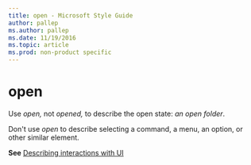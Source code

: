 ```yaml
---
title: open - Microsoft Style Guide
author: pallep
ms.author: pallep
ms.date: 11/19/2016
ms.topic: article
ms.prod: non-product specific
---
```


# open

Use *open,* not *opened,* to describe the open state: *an open folder*.

Don't use *open* to describe selecting a command, a menu, an option, or other similar element.

**See** [Describing interactions with UI](/style-guide/procedures-instructions/describing-interactions-with-ui)
